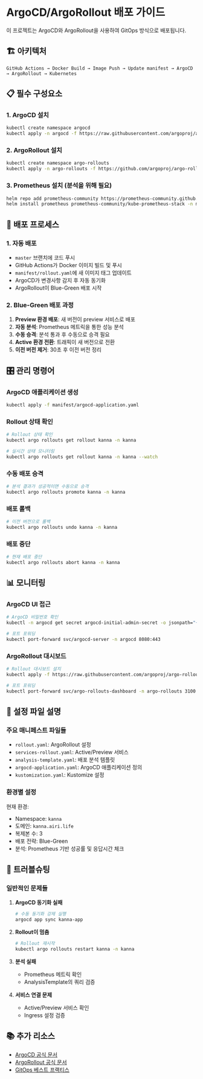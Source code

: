 # ArgoCD/ArgoRollout 배포 가이드

이 프로젝트는 ArgoCD와 ArgoRollout을 사용하여 GitOps 방식으로 배포됩니다.

## 🏗️ 아키텍처

```
GitHub Actions → Docker Build → Image Push → Update manifest → ArgoCD → ArgoRollout → Kubernetes
```

## 📋 필수 구성요소

### 1. ArgoCD 설치
```bash
kubectl create namespace argocd
kubectl apply -n argocd -f https://raw.githubusercontent.com/argoproj/argo-cd/stable/manifests/install.yaml
```

### 2. ArgoRollout 설치
```bash
kubectl create namespace argo-rollouts
kubectl apply -n argo-rollouts -f https://github.com/argoproj/argo-rollouts/releases/latest/download/install.yaml
```

### 3. Prometheus 설치 (분석을 위해 필요)
```bash
helm repo add prometheus-community https://prometheus-community.github.io/helm-charts
helm install prometheus prometheus-community/kube-prometheus-stack -n monitoring --create-namespace
```

## 🚀 배포 프로세스

### 1. 자동 배포
- `master` 브랜치에 코드 푸시
- GitHub Actions가 Docker 이미지 빌드 및 푸시
- `manifest/rollout.yaml`에 새 이미지 태그 업데이트
- ArgoCD가 변경사항 감지 후 자동 동기화
- ArgoRollout이 Blue-Green 배포 시작

### 2. Blue-Green 배포 과정
1. **Preview 환경 배포**: 새 버전이 preview 서비스로 배포
2. **자동 분석**: Prometheus 메트릭을 통한 성능 분석
3. **수동 승격**: 분석 통과 후 수동으로 승격 필요
4. **Active 환경 전환**: 트래픽이 새 버전으로 전환
5. **이전 버전 제거**: 30초 후 이전 버전 정리

## 🎛️ 관리 명령어

### ArgoCD 애플리케이션 생성
```bash
kubectl apply -f manifest/argocd-application.yaml
```

### Rollout 상태 확인
```bash
# Rollout 상태 확인
kubectl argo rollouts get rollout kanna -n kanna

# 실시간 상태 모니터링
kubectl argo rollouts get rollout kanna -n kanna --watch
```

### 수동 배포 승격
```bash
# 분석 결과가 성공적이면 수동으로 승격
kubectl argo rollouts promote kanna -n kanna
```

### 배포 롤백
```bash
# 이전 버전으로 롤백
kubectl argo rollouts undo kanna -n kanna
```

### 배포 중단
```bash
# 현재 배포 중단
kubectl argo rollouts abort kanna -n kanna
```

## 📊 모니터링

### ArgoCD UI 접근
```bash
# ArgoCD 비밀번호 확인
kubectl -n argocd get secret argocd-initial-admin-secret -o jsonpath="{.data.password}" | base64 -d

# 포트 포워딩
kubectl port-forward svc/argocd-server -n argocd 8080:443
```

### ArgoRollout 대시보드
```bash
# Rollout 대시보드 설치
kubectl apply -f https://raw.githubusercontent.com/argoproj/argo-rollouts/stable/manifests/dashboard-install.yaml

# 포트 포워딩
kubectl port-forward svc/argo-rollouts-dashboard -n argo-rollouts 3100:3100
```

## 🔧 설정 파일 설명

### 주요 매니페스트 파일들
- `rollout.yaml`: ArgoRollout 설정
- `services-rollout.yaml`: Active/Preview 서비스
- `analysis-template.yaml`: 배포 분석 템플릿
- `argocd-application.yaml`: ArgoCD 애플리케이션 정의
- `kustomization.yaml`: Kustomize 설정

### 환경별 설정
현재 환경:
- Namespace: `kanna`
- 도메인: `kanna.airi.life`
- 복제본 수: 3
- 배포 전략: Blue-Green
- 분석: Prometheus 기반 성공률 및 응답시간 체크

## 🚨 트러블슈팅

### 일반적인 문제들

1. **ArgoCD 동기화 실패**
   ```bash
   # 수동 동기화 강제 실행
   argocd app sync kanna-app
   ```

2. **Rollout이 멈춤**
   ```bash
   # Rollout 재시작
   kubectl argo rollouts restart kanna -n kanna
   ```

3. **분석 실패**
   - Prometheus 메트릭 확인
   - AnalysisTemplate의 쿼리 검증

4. **서비스 연결 문제**
   - Active/Preview 서비스 확인
   - Ingress 설정 검증

## 📚 추가 리소스

- [ArgoCD 공식 문서](https://argo-cd.readthedocs.io/)
- [ArgoRollout 공식 문서](https://argoproj.github.io/argo-rollouts/)
- [GitOps 베스트 프랙티스](https://argo-cd.readthedocs.io/en/stable/user-guide/best_practices/) 
